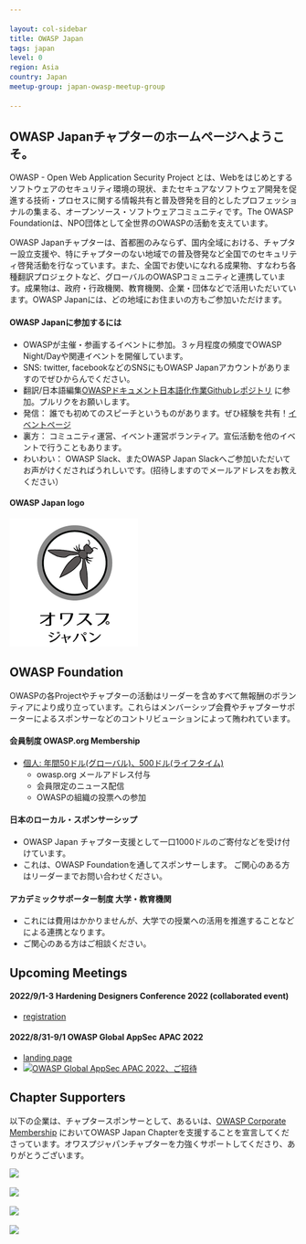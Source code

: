 ```yaml
---

layout: col-sidebar
title: OWASP Japan
tags: japan
level: 0
region: Asia
country: Japan
meetup-group: japan-owasp-meetup-group

---
```


## OWASP Japanチャプターのホームページへようこそ。

OWASP - Open Web Application Security Project とは、Webをはじめとするソフトウェアのセキュリティ環境の現状、またセキュアなソフトウェア開発を促進する技術・プロセスに関する情報共有と普及啓発を目的としたプロフェッショナルの集まる、オープンソース・ソフトウェアコミュニティです。The OWASP Foundationは、NPO団体として全世界のOWASPの活動を支えています。

OWASP Japanチャプターは、首都圏のみならず、国内全域における、チャプター設立支援や、特にチャプターのない地域での普及啓発など全国でのセキュリティ啓発活動を行なっています。また、全国でお使いになれる成果物、すなわち各種翻訳プロジェクトなど、グローバルのOWASPコミュニティと連携しています。成果物は、政府・行政機関、教育機関、企業・団体などで活用いただいています。OWASP Japanには、どの地域にお住まいの方もご参加いただけます。

#### OWASP Japanに参加するには
* OWASPが主催・参画するイベントに参加。３ヶ月程度の頻度でOWASP Night/Dayや関連イベントを開催しています。
* SNS: twitter, facebookなどのSNSにもOWASP Japanアカウントがありますのでぜひからんでください。
* 翻訳/日本語編集[OWASPドキュメント日本語化作業Githubレポジトリ](https://github.com/owasp-ja) に参加。プルリクをお願いします。
* 発信： 誰でも初めてのスピーチというものがあります。ぜひ経験を共有！[イベントページ](https://owasp.org/www-chapter-japan/#div-event)
* 裏方： コミュニティ運営、イベント運営ボランティア。宣伝活動を他のイベントで行うこともあります。
* わいわい： OWASP Slack、またOWASP Japan Slackへご参加いただいてお声がけくださればうれしいです。(招待しますのでメールアドレスをお教えください）

#### OWASP Japan logo
[![OWASP Japan](assets/images/owasp-japan-katakana.png)](https://owasp.org/www-chapter-japan/)

## OWASP Foundation
OWASPの各Projectやチャプターの活動はリーダーを含めすべて無報酬のボランティアにより成り立っています。これらはメンバーシップ会費やチャプターサポーターによるスポンサーなどのコントリビューションによって賄われています。

#### 会員制度 OWASP.org Membership
* [個人: 年間50ドル(グローバル)、500ドル(ライフタイム) ](https://owasp.org/membership/)
  * owasp.org メールアドレス付与
  * 会員限定のニュース配信
  * OWASPの組織の投票への参加
  
#### 日本のローカル・スポンサーシップ	
   * OWASP Japan チャプター支援として一口1000ドルのご寄付などを受け付けています。
   * これは、OWASP Foundationを通してスポンサーします。	ご関心のある方はリーダーまでお問い合わせください。
 
#### アカデミックサポーター制度 大学・教育機関
  * これには費用はかかりませんが、大学での授業への活用を推進することなどによる連携となります。
  * ご関心のある方はご相談ください。
 
##  Upcoming Meetings
#### 2022/9/1-3 Hardening Designers Conference 2022 (collaborated event)
* [registration](https://hardening.doorkeeper.jp/events/139964)

#### 2022/8/31-9/1 OWASP Global AppSec APAC 2022
* [landing page](https://owasp.doorkeeper.jp/events/141645)
* [![OWASP Global AppSec APAC 2022、ご招待](https://owasp.org/assets/images/APAC_Banner_810x400.jpeg)](https://owasp.doorkeeper.jp/events/141645)

## Chapter Supporters
以下の企業は、チャプタースポンサーとして、あるいは、[OWASP Corporate Membership](https://owasp.org/supporters/list) においてOWASP Japan Chapterを支援することを宣言してくださっています。オワスプジャパンチャプターを力強くサポートしてくださり、ありがとうございます。

[<img src="https://owasp.org/assets/images/corp-member-logo/SCSK.jpeg" width="200">](https://owasp.org/supporters/list)

[<img src="https://owasp.org/assets/images/corp-member-logo/ub-secure.png" width="200">](https://owasp.org/supporters/list)

[<img src="https://owasp.org/www-chapter-japan/assets/images/snyk.png" width="200">](https://owasp.org/supporters/list)

[<img src="https://owasp.org/assets/images/corp-member-logo/aeyesecuritylab-logo.png" width="200">](https://owasp.org/supporters/list)
